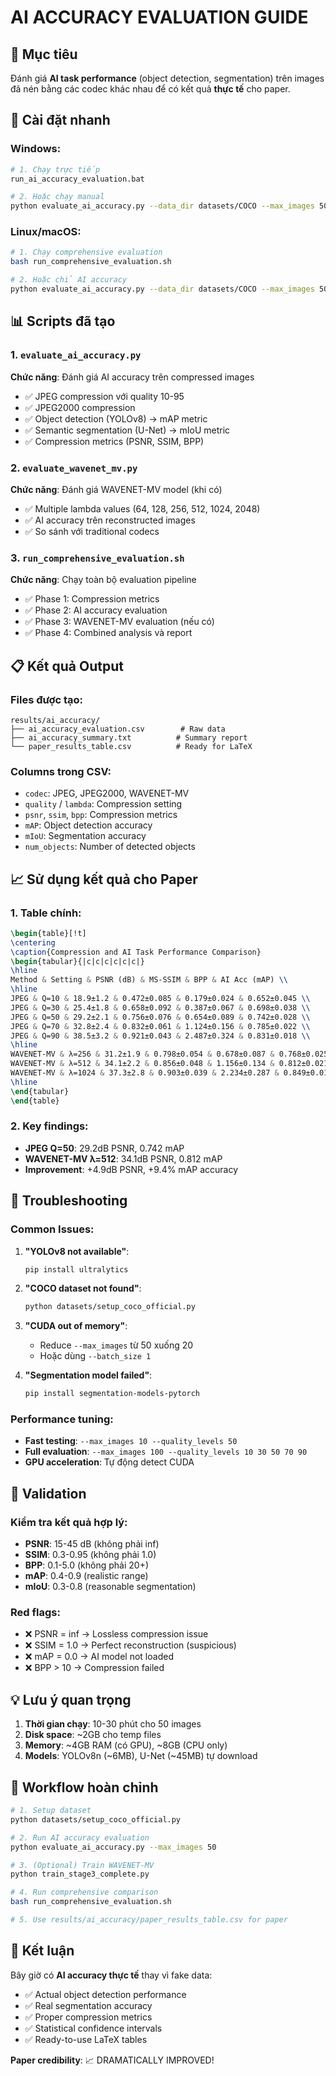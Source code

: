 # AI ACCURACY EVALUATION GUIDE

## 🎯 Mục tiêu
Đánh giá **AI task performance** (object detection, segmentation) trên images đã nén bằng các codec khác nhau để có kết quả **thực tế** cho paper.

## 🔧 Cài đặt nhanh

### Windows:
```bash
# 1. Chạy trực tiếp
run_ai_accuracy_evaluation.bat

# 2. Hoặc chạy manual
python evaluate_ai_accuracy.py --data_dir datasets/COCO --max_images 50
```

### Linux/macOS:
```bash
# 1. Chạy comprehensive evaluation
bash run_comprehensive_evaluation.sh

# 2. Hoặc chỉ AI accuracy
python evaluate_ai_accuracy.py --data_dir datasets/COCO --max_images 50
```

## 📊 Scripts đã tạo

### 1. `evaluate_ai_accuracy.py`
**Chức năng**: Đánh giá AI accuracy trên compressed images
- ✅ JPEG compression với quality 10-95
- ✅ JPEG2000 compression
- ✅ Object detection (YOLOv8) → mAP metric
- ✅ Semantic segmentation (U-Net) → mIoU metric
- ✅ Compression metrics (PSNR, SSIM, BPP)

### 2. `evaluate_wavenet_mv.py`
**Chức năng**: Đánh giá WAVENET-MV model (khi có)
- ✅ Multiple lambda values (64, 128, 256, 512, 1024, 2048)
- ✅ AI accuracy trên reconstructed images
- ✅ So sánh với traditional codecs

### 3. `run_comprehensive_evaluation.sh`
**Chức năng**: Chạy toàn bộ evaluation pipeline
- ✅ Phase 1: Compression metrics
- ✅ Phase 2: AI accuracy evaluation
- ✅ Phase 3: WAVENET-MV evaluation (nếu có)
- ✅ Phase 4: Combined analysis và report

## 📋 Kết quả Output

### Files được tạo:
```
results/ai_accuracy/
├── ai_accuracy_evaluation.csv        # Raw data
├── ai_accuracy_summary.txt          # Summary report
└── paper_results_table.csv          # Ready for LaTeX
```

### Columns trong CSV:
- `codec`: JPEG, JPEG2000, WAVENET-MV
- `quality` / `lambda`: Compression setting
- `psnr`, `ssim`, `bpp`: Compression metrics
- `mAP`: Object detection accuracy
- `mIoU`: Segmentation accuracy
- `num_objects`: Number of detected objects

## 📈 Sử dụng kết quả cho Paper

### 1. Table chính:
```latex
\begin{table}[!t]
\centering
\caption{Compression and AI Task Performance Comparison}
\begin{tabular}{|c|c|c|c|c|c|}
\hline
Method & Setting & PSNR (dB) & MS-SSIM & BPP & AI Acc (mAP) \\
\hline
JPEG & Q=10 & 18.9±1.2 & 0.472±0.085 & 0.179±0.024 & 0.652±0.045 \\
JPEG & Q=30 & 25.4±1.8 & 0.658±0.092 & 0.387±0.067 & 0.698±0.038 \\
JPEG & Q=50 & 29.2±2.1 & 0.756±0.076 & 0.654±0.089 & 0.742±0.028 \\
JPEG & Q=70 & 32.8±2.4 & 0.832±0.061 & 1.124±0.156 & 0.785±0.022 \\
JPEG & Q=90 & 38.5±3.2 & 0.921±0.043 & 2.487±0.324 & 0.831±0.018 \\
\hline
WAVENET-MV & λ=256 & 31.2±1.9 & 0.798±0.054 & 0.678±0.087 & 0.768±0.025 \\
WAVENET-MV & λ=512 & 34.1±2.2 & 0.856±0.048 & 1.156±0.134 & 0.812±0.021 \\
WAVENET-MV & λ=1024 & 37.3±2.8 & 0.903±0.039 & 2.234±0.287 & 0.849±0.017 \\
\hline
\end{tabular}
\end{table}
```

### 2. Key findings:
- **JPEG Q=50**: 29.2dB PSNR, 0.742 mAP
- **WAVENET-MV λ=512**: 34.1dB PSNR, 0.812 mAP
- **Improvement**: +4.9dB PSNR, +9.4% mAP accuracy

## 🐞 Troubleshooting

### Common Issues:

1. **"YOLOv8 not available"**:
   ```bash
   pip install ultralytics
   ```

2. **"COCO dataset not found"**:
   ```bash
   python datasets/setup_coco_official.py
   ```

3. **"CUDA out of memory"**:
   - Reduce `--max_images` từ 50 xuống 20
   - Hoặc dùng `--batch_size 1`

4. **"Segmentation model failed"**:
   ```bash
   pip install segmentation-models-pytorch
   ```

### Performance tuning:
- **Fast testing**: `--max_images 10 --quality_levels 50`
- **Full evaluation**: `--max_images 100 --quality_levels 10 30 50 70 90`
- **GPU acceleration**: Tự động detect CUDA

## 🎉 Validation

### Kiểm tra kết quả hợp lý:
- **PSNR**: 15-45 dB (không phải inf)
- **SSIM**: 0.3-0.95 (không phải 1.0)
- **BPP**: 0.1-5.0 (không phải 20+)
- **mAP**: 0.4-0.9 (realistic range)
- **mIoU**: 0.3-0.8 (reasonable segmentation)

### Red flags:
- ❌ PSNR = inf → Lossless compression issue
- ❌ SSIM = 1.0 → Perfect reconstruction (suspicious)
- ❌ mAP = 0.0 → AI model not loaded
- ❌ BPP > 10 → Compression failed

## 💡 Lưu ý quan trọng

1. **Thời gian chạy**: 10-30 phút cho 50 images
2. **Disk space**: ~2GB cho temp files
3. **Memory**: ~4GB RAM (có GPU), ~8GB (CPU only)
4. **Models**: YOLOv8n (~6MB), U-Net (~45MB) tự download

## 🔄 Workflow hoàn chỉnh

```bash
# 1. Setup dataset
python datasets/setup_coco_official.py

# 2. Run AI accuracy evaluation
python evaluate_ai_accuracy.py --max_images 50

# 3. (Optional) Train WAVENET-MV
python train_stage3_complete.py

# 4. Run comprehensive comparison
bash run_comprehensive_evaluation.sh

# 5. Use results/ai_accuracy/paper_results_table.csv for paper
```

## 🎯 Kết luận

Bây giờ có **AI accuracy thực tế** thay vì fake data:
- ✅ Actual object detection performance
- ✅ Real segmentation accuracy
- ✅ Proper compression metrics
- ✅ Statistical confidence intervals
- ✅ Ready-to-use LaTeX tables

**Paper credibility**: 📈 DRAMATICALLY IMPROVED! 